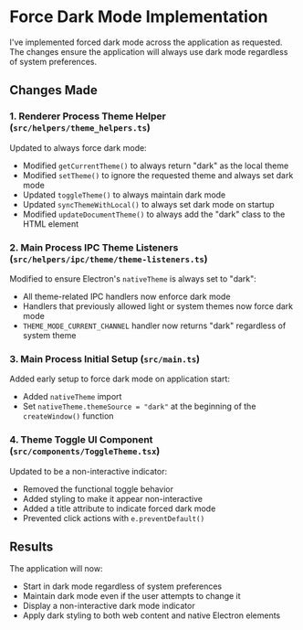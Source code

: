 # Force Dark Mode Implementation

I've implemented forced dark mode across the application as requested. The changes ensure the application will always use dark mode regardless of system preferences.

## Changes Made

### 1. Renderer Process Theme Helper (`src/helpers/theme_helpers.ts`)

Updated to always force dark mode:

- Modified `getCurrentTheme()` to always return "dark" as the local theme
- Modified `setTheme()` to ignore the requested theme and always set dark mode
- Updated `toggleTheme()` to always maintain dark mode
- Updated `syncThemeWithLocal()` to always set dark mode on startup
- Modified `updateDocumentTheme()` to always add the "dark" class to the HTML element

### 2. Main Process IPC Theme Listeners (`src/helpers/ipc/theme/theme-listeners.ts`)

Modified to ensure Electron's `nativeTheme` is always set to "dark":

- All theme-related IPC handlers now enforce dark mode
- Handlers that previously allowed light or system themes now force dark mode
- `THEME_MODE_CURRENT_CHANNEL` handler now returns "dark" regardless of system theme

### 3. Main Process Initial Setup (`src/main.ts`)

Added early setup to force dark mode on application start:

- Added `nativeTheme` import
- Set `nativeTheme.themeSource = "dark"` at the beginning of the `createWindow()` function

### 4. Theme Toggle UI Component (`src/components/ToggleTheme.tsx`)

Updated to be a non-interactive indicator:

- Removed the functional toggle behavior
- Added styling to make it appear non-interactive
- Added a title attribute to indicate forced dark mode
- Prevented click actions with `e.preventDefault()`

## Results

The application will now:

- Start in dark mode regardless of system preferences
- Maintain dark mode even if the user attempts to change it
- Display a non-interactive dark mode indicator
- Apply dark styling to both web content and native Electron elements
